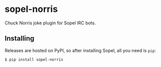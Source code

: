 # sopel-norris

Chuck Norris joke plugin for Sopel IRC bots.

## Installing

Releases are hosted on PyPI, so after installing Sopel, all you need is `pip`:

```shell
$ pip install sopel-norris
```
